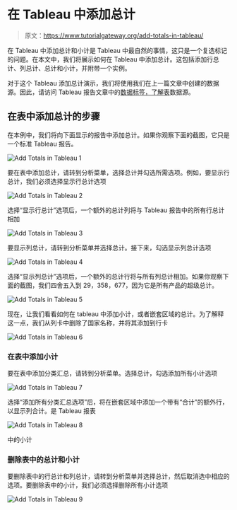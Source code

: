 # 在 Tableau 中添加总计

> 原文：<https://www.tutorialgateway.org/add-totals-in-tableau/>

在 Tableau 中添加总计和小计是 Tableau 中最自然的事情，这只是一个复选标记的问题。在本文中，我们将展示如何在 Tableau 中添加总计。这包括添加行总计、列总计、总计和小计，并附带一个实例。

对于这个 Tableau 添加总计演示，我们将使用我们在上一篇文章中创建的数据源。因此，请访问 Tableau 报告文章中的[数据标签，了解](https://www.tutorialgateway.org/data-labels-in-tableau-reports/)[表](https://www.tutorialgateway.org/tableau/)数据源。

## 在表中添加总计的步骤

在本例中，我们将向下面显示的报告中添加总计。如果你观察下面的截图，它只是一个标准 Tableau 报告。

![Add Totals in Tableau 1](img/bd88e0863f4e811e17cb052659e55ade.png)

要在表中添加总计，请转到分析菜单，选择总计并勾选所需选项。例如，要显示行总计，我们必须选择显示行总计选项

![Add Totals in Tableau 2](img/59b4b9dbb0db664f83cf3a00c8e77530.png)

选择“显示行总计”选项后，一个额外的总计列将与 Tableau 报告中的所有行总计相加

![Add Totals in Tableau 3](img/89a24c07272b9e9ef460c7d9590b9be8.png)

要显示列总计，请转到分析菜单并选择总计。接下来，勾选显示列总计选项

![Add Totals in Tableau 4](img/9ea45a4f310aa5f189ea7a54ba35ffb7.png)

选择“显示列总计”选项后，一个额外的总计行将与所有列总计相加。如果你观察下面的截图，我们四舍五入到 29，358，677，因为它是所有产品的超级总计。

![Add Totals in Tableau 5](img/d33a78e128653d999b8bf89854c8303e.png)

现在，让我们看看如何在 tableau 中添加小计，或者嵌套区域的总计。为了解释这一点，我们从列卡中删除了国家名称，并将其添加到行卡

![Add Totals in Tableau 6](img/b9e798663f656ada80304ce54b8bc2ef.png)

### 在表中添加小计

要在表中添加分类汇总，请转到分析菜单。选择总计，勾选添加所有小计选项

![Add Totals in Tableau 7](img/4205feb64de7a627789e2cbcede6dae8.png)

选择“添加所有分类汇总选项”后，将在嵌套区域中添加一个带有“合计”的额外行，以显示列合计。是 Tableau 报表

![Add Totals in Tableau 8](img/57761b948deb081e8defb8bc4633f83d.png)

中的小计

### 删除表中的总计和小计

要删除表中的行总计和列总计，请转到分析菜单并选择总计，然后取消选中相应的选项。要删除表中的小计，我们必须选择删除所有小计选项

![Add Totals in Tableau 9](img/12329daeff9a91c9566b3a029f077842.png)